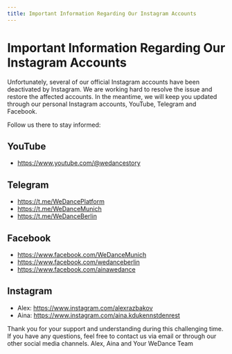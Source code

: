 ```yaml
---
title: Important Information Regarding Our Instagram Accounts
---
```


# Important Information Regarding Our Instagram Accounts

Unfortunately, several of our official Instagram accounts have been deactivated by Instagram. We are working hard to resolve the issue and restore the affected accounts.
In the meantime, we will keep you updated through our personal Instagram accounts, YouTube, Telegram and Facebook. 

Follow us there to stay informed:

## YouTube
- https://www.youtube.com/@wedancestory

## Telegram
- https://t.me/WeDancePlatform
- https://t.me/WeDanceMunich
- https://t.me/WeDanceBerlin

## Facebook
- https://www.facebook.com/WeDanceMunich
- https://www.facebook.com/wedanceberlin
- https://www.facebook.com/ainawedance

## Instagram
- Alex: https://www.instagram.com/alexrazbakov
- Aina: https://www.instagram.com/aina.kdukennstdenrest

Thank you for your support and understanding during this challenging time. If you have any questions, feel free to contact us via email or through our other social media channels.
Alex, Aina and Your WeDance Team
